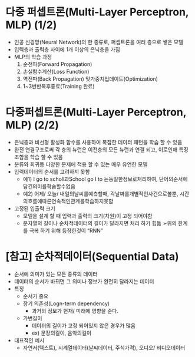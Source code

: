# 다중 퍼셉트론(Multi-Layer Perceptron, MLP) (1/2)
- 인공 신경망(Neural Network)의 한 종류로, 퍼셉트론을 여러 층으로 쌓은 모델
- 입력층과 출력층 사이에 1개 이상의 은닉층을 가짐
- MLP의 학습 과정
    1. 순전파(Forward Propagation)
    2. 손실함수계산(Loss Function)
    3. 역전파(Back Propagation) 및가중치업데이트(Optimization)
    4. 1~3번반복후종료(Training 완료)

# 다중퍼셉트론(Multi-Layer Perceptron, MLP) (2/2)
- 은닉층과 비선형 활성화 함수를 사용하여 복잡한 데이터 패턴을 학습 할 수 있음
- 완전 연결구조로써 각 층의 뉴런은 이전층의 모든 뉴런과 연결 되고, 이로인해 특징 조합을 학습 할 수 있음
- 분류와 회귀등 다양한 문제에 적용 할 수 있는 매우 유연한 모델
- 입력데이터의 순서를 고려하지 못함
    - 예1) I go to scholl과School go I to 는동일한정보로처리하여, 단어의순서에담긴의미를학습할수없음
    - 예2) 어제/ 오늘/ 내일의날씨를예측할때, 각날짜를개별적인사건으로볼뿐, 시간의흐름에따른연속적인관계를학습하지못함
- 고정된 입출력 크기
    - 모델을 설계 할 때 입력과 출력의 크기(차원)이 고정 되어야함
    - 문자열의 길이나 순차적데이터의 길이가 달라지면 처리 하기 힘듦
➢위의 한계를 극복 하기 위해 등장한것이 “RNN”

# [참고] 순차적데이터(Sequential Data)
- 순서에 의미가 있는 모든 종류의 데이터
- 데이터의 순서가 바뀌면 그 의미나 정보가 완전히 달라지는 데이터
- 특징
    - 순서가 중요
    - 장기 의존성(Logn-term dependency)
        - 과거의 정보가 현재/ 미래에 영향을 준다.
    - 가변길이
        - 데이터의 길이가 고정 되어있지 않은 경우가 많음
        - ex) 문장의길이, 음악의길이
- 대표적인 예시
    - 자연서(텍스트), 시계열데이터(날씨데이터, 주식가격), 오디오/ 비디오데이터

